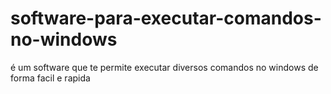 # software-para-executar-comandos-no-windows
é um software que te permite executar diversos comandos no windows de forma facil e rapida
